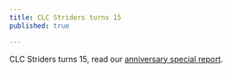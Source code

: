 ```yaml
---
title: CLC Striders turns 15
published: true

---
```


CLC Striders turns 15, read our [anniversary special report](/_posts/2023-09-12-CLC-Striders-turns-15.md).

